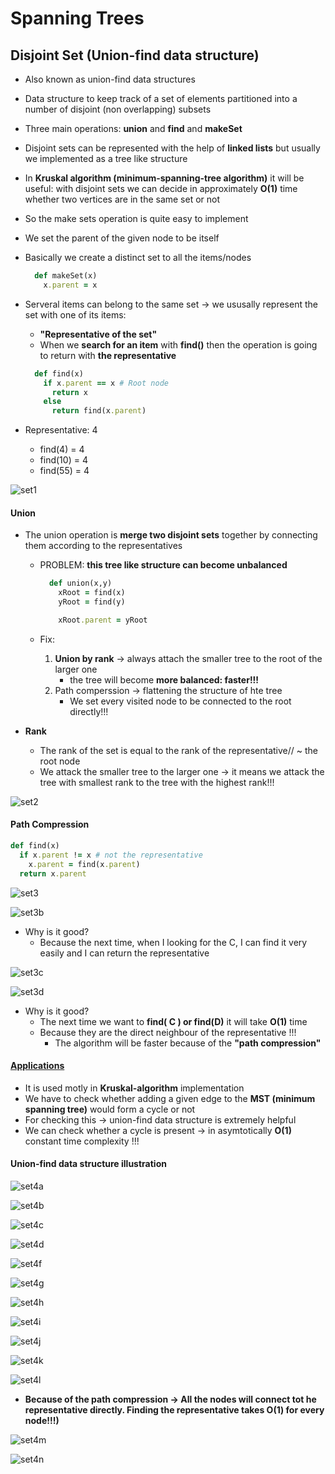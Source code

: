 # Spanning Trees

## Disjoint Set (Union-find data structure)
- Also known as union-find data structures
- Data structure to keep track of a set of elements partitioned into a number of disjoint (non overlapping) subsets
- Three main operations: **union** and **find** and **makeSet**
- Disjoint sets can be represented with the help of **linked lists** but usually we implemented as a tree like structure
- In **Kruskal algorithm (minimum-spanning-tree algorithm)** it will be useful: with disjoint sets we can decide in approximately **O(1)** time whether two vertices are in the same set or not

- So the make sets operation is quite easy to implement
- We set the parent of the given node to be itself
- Basically we create a distinct set to all the items/nodes

    ```ruby
      def makeSet(x)
        x.parent = x
    ```

- Serveral items can belong to the same set -> we ususally represent the set with one of its items:
  - **"Representative of the set"**
  - When we **search for an item** with **find()** then the operation is going to return with **the representative**
  ```ruby
    def find(x)
      if x.parent == x # Root node
        return x
      else
        return find(x.parent)
  ```

- Representative: 4
  - find(4) = 4
  - find(10) = 4
  - find(55) = 4

![set1](docs/set1.png)


#### Union
- The union operation is **merge two disjoint sets** together by connecting them according to the representatives
  - PROBLEM: **this tree like structure can become unbalanced**

    ```ruby
      def union(x,y)
        xRoot = find(x)
        yRoot = find(y)

        xRoot.parent = yRoot
    ```
  - Fix:
    1. **Union by rank** -> always attach the smaller tree to the root of the larger one
        - the tree will become **more balanced: faster!!!**
    2. Path comperssion -> flattening the structure of hte tree
        - We set every visited node to be connected to the root directly!!!

- **Rank**
  - The rank of the set is equal to the rank of the representative// ~ the root node
  - We attack the smaller tree to the larger one -> it means we attack the tree with smallest rank to the tree with the highest rank!!!


![set2](docs/set2.png)



#### Path Compression

```ruby
def find(x)
  if x.parent != x # not the representative
    x.parent = find(x.parent)
  return x.parent
```

![set3](docs/set3.png)

![set3b](docs/set3b.png)

- Why is it good?
  - Because the next time, when I looking for the C, I can find it very easily and I can return the representative


![set3c](docs/set3c.png)

![set3d](docs/set3d.png)

- Why is it good?
  - The next time we want to **find( C ) or find(D)** it will take **O(1)** time
  - Because they are the direct neighbour of the representative !!!
    - The algorithm will be faster because of the **"path compression"**

#### <u>Applications</u>
- It is used motly in **Kruskal-algorithm** implementation
- We have to check whether adding a given edge to the **MST (minimum spanning tree)** would form a cycle or not
- For checking this -> union-find data structure is extremely helpful
- We can check whether a cycle is present -> in asymtotically **O(1)** constant time complexity !!!


#### Union-find data structure illustration

![set4a](docs/set4a.png)

![set4b](docs/set4b.png)

![set4c](docs/set4c.png)

![set4d](docs/set4d.png)

![set4f](docs/set4f.png)

![set4g](docs/set4g.png)

![set4h](docs/set4h.png)

![set4i](docs/set4i.png)

![set4j](docs/set4j.png)

![set4k](docs/set4k.png)

![set4l](docs/set4l.png)

- **Because of the path compression -> All the nodes
will connect tot he representative directly.
Finding the representative takes O(1) for every node!!!)**


![set4m](docs/set4m.png)

![set4n](docs/set4n.png)
